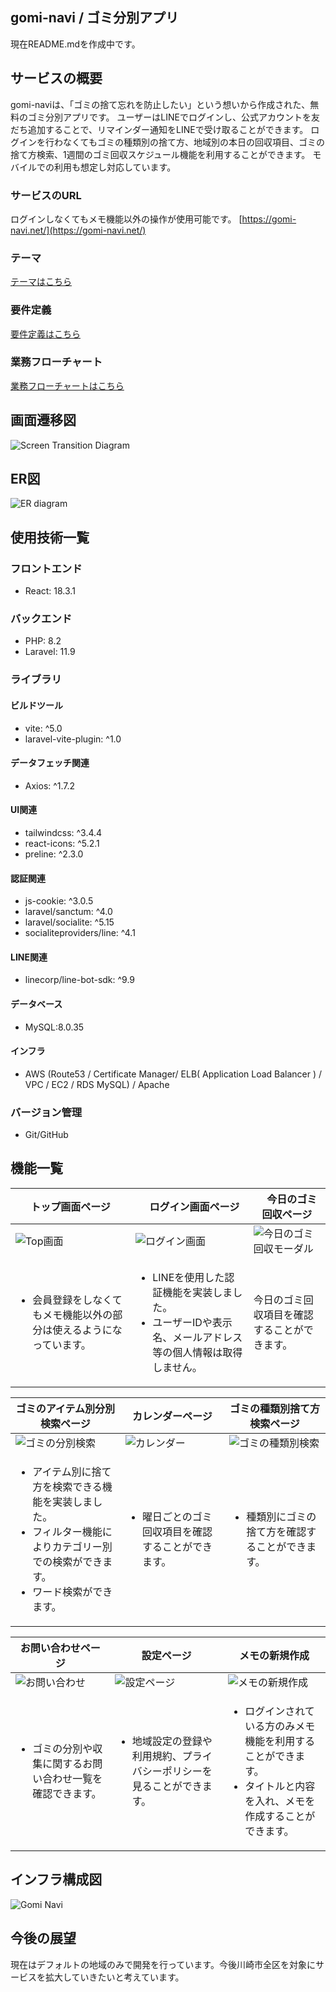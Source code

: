## gomi-navi / ゴミ分別アプリ
現在README.mdを作成中です。


## サービスの概要

gomi-naviは、「ゴミの捨て忘れを防止したい」という想いから作成された、無料のゴミ分別アプリです。  ユーザーはLINEでログインし、公式アカウントを友だち追加することで、リマインダー通知をLINEで受け取ることができます。  ログインを行わなくてもゴミの種類別の捨て方、地域別の本日の回収項目、ゴミの捨て方検索、1週間のゴミ回収スケジュール機能を利用することができます。  モバイルでの利用も想定し対応しています。

### サービスのURL

ログインしなくてもメモ機能以外の操作が使用可能です。  [https://gomi-navi.net/](https://gomi-navi.net/)

### テーマ

[テーマはこちら](documents/THEMA.md)

### 要件定義

[要件定義はこちら](documents/REQUIREMENT_DEFINITION.md)

### 業務フローチャート

[業務フローチャートはこちら](documents/業務フローチャート.png)

## 画面遷移図

![Screen Transition Diagram](docs/screen-transition-diagram.png)

## ER図

![ER diagram](docs/ER%20diagram.png)

## 使用技術一覧

### フロントエンド

- React: 18.3.1

### バックエンド

- PHP: 8.2
- Laravel: 11.9


### ライブラリ

#### ビルドツール

- vite: ^5.0
- laravel-vite-plugin: ^1.0

#### データフェッチ関連

- Axios: ^1.7.2

#### UI関連

- tailwindcss: ^3.4.4
- react-icons: ^5.2.1
- preline: ^2.3.0

#### 認証関連

- js-cookie: ^3.0.5
- laravel/sanctum: ^4.0
- laravel/socialite: ^5.15
- socialiteproviders/line: ^4.1

#### LINE関連

- linecorp/line-bot-sdk: ^9.9

#### データベース

- MySQL:8.0.35


#### インフラ

- AWS (Route53 / Certificate Manager/ ELB( Application Load Balancer ) / VPC / EC2 / RDS MySQL)  / Apache

### バージョン管理

- Git/GitHub


## 機能一覧

| トップ画面ページ |　ログイン画面ページ |　今日のゴミ回収ページ|
| ---- | ---- | ----|
| ![Top画面](docs/app-view:top-page.png) | ![ログイン画面](docs/app-view:login-page.png) | ![今日のゴミ回収モーダル](docs/app-view:pick-up-page.png)|
| <ul><li>会員登録をしなくてもメモ機能以外の部分は使えるようになっています。</li></ul> | <ul><li>LINEを使用した認証機能を実装しました。</li><li>ユーザーIDや表示名、メールアドレス等の個人情報は取得しません。</li></ul> | 今日のゴミ回収項目を確認することができます。|

| ゴミのアイテム別分別検索ページ| カレンダーページ| ゴミの種類別捨て方検索ページ|
| ---- | ---- | ----|
| ![ゴミの分別検索](docs/app-view:item-page.png) | ![カレンダー](docs/app-view:calendar-page.png) | ![ゴミの種類別検索](docs/app-view:category-page.png)|
| <ul><li>アイテム別に捨て方を検索できる機能を実装しました。</li><li>フィルター機能によりカテゴリー別での検索ができます。</li><li>ワード検索ができます。</li></ul> | <ul><li>曜日ごとのゴミ回収項目を確認することができます。</li></ul> | <ul><li>種類別にゴミの捨て方を確認することができます。</li></ul> |

| お問い合わせページ | 設定ページ | メモの新規作成 |
| ---- | ---- | ----|
| ![お問い合わせ](docs/app-view:contact-page.png) | ![設定ページ](docs/app-view:setting-page.png) | ![メモの新規作成](docs/app-view:create-memo.png) |
| <ul><li>ゴミの分別や収集に関するお問い合わせ一覧を確認できます。</li></ul> | <ul><li>地域設定の登録や利用規約、プライバシーポリシーを見ることができます。</li></ul> | <ul><li>ログインされている方のみメモ機能を利用することができます。</li><li>タイトルと内容を入れ、メモを作成することができます。</li></ul> |

## インフラ構成図

![Gomi Navi](docs/gomi-navi.drawio.png)


## 今後の展望

現在はデフォルトの地域のみで開発を行っています。今後川崎市全区を対象にサービスを拡大していきたいと考えています。
